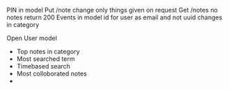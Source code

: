 PIN in model
Put /note change only things given on request
Get /notes no notes return 200
Events in model
id for user as email and not uuid
changes in category


Open User model
- Top notes in category
- Most searched term
- Timebased search
- Most colloborated notes
- 
